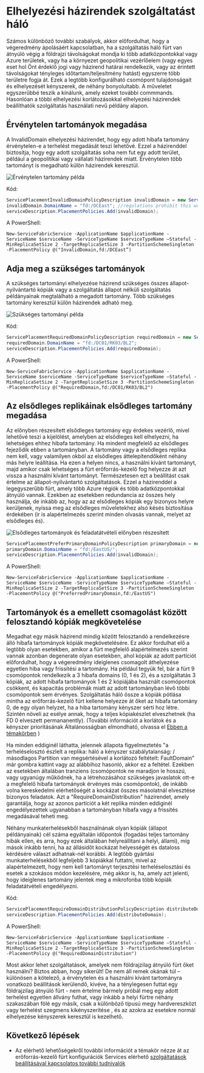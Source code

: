 <properties
   pageTitle="Szolgáltatás háló fürt erőforrás-kezelő - elhelyezése házirendek |} Microsoft Azure"
   description="További elhelyezése és háló szolgáltatásokért szabályok – áttekintés"
   services="service-fabric"
   documentationCenter=".net"
   authors="masnider"
   manager="timlt"
   editor=""/>

<tags
   ms.service="Service-Fabric"
   ms.devlang="dotnet"
   ms.topic="article"
   ms.tgt_pltfrm="NA"
   ms.workload="NA"
   ms.date="08/19/2016"
   ms.author="masnider"/>

# <a name="placement-policies-for-service-fabric-services"></a>Elhelyezési házirendek szolgáltatást háló
Számos különböző további szabályok, akkor előfordulhat, hogy a végeredmény ápolásáért kapcsolatban, ha a szolgáltatás háló fürt van átnyúló végig a földrajzi távolságokat mondja ki több adatközpontokkal vagy Azure területek, vagy ha a környezet geopolitikai vezérlőelem (vagy egyes eset hol Önt érdeklő jogi vagy házirend határai rendelkezik, vagy az érintett távolságokat tényleges időtartam/teljesítmény hatást) egyszerre több területre fogja át. Ezek a legtöbb konfigurálható csomópont tulajdonságait és elhelyezését kényszerek, de néhány bonyolultabb. A műveletet egyszerűbbé teszik a kínálunk, amely ezeket további commmands. Hasonlóan a többi elhelyezési korlátozásokkal elhelyezési házirendek beállíthatók szolgáltatás használati nevű példány alapon.

## <a name="specifying-invalid-domains"></a>Érvénytelen tartományok megadása
A InvalidDomain elhelyezési házirendet, hogy egy adott hibafa tartomány érvénytelen-e a terhelést megadását teszi lehetővé. Ezzel a házirenddel biztosítja, hogy egy adott szolgáltatás soha nem fut egy adott terület, például a geopolitikai vagy vállalati házirendek miatt. Érvénytelen több tartományt is megadható külön házirendek keresztül.

![Érvénytelen tartomány példa][Image1]

Kód:

```csharp
ServicePlacementInvalidDomainPolicyDescription invalidDomain = new ServicePlacementInvalidDomainPolicyDescription();
invalidDomain.DomainName = "fd:/DCEast"; //regulations prohibit this workload here
serviceDescription.PlacementPolicies.Add(invalidDomain);
```

A PowerShell:

```posh
New-ServiceFabricService -ApplicationName $applicationName -ServiceName $serviceName -ServiceTypeName $serviceTypeName –Stateful -MinReplicaSetSize 2 -TargetReplicaSetSize 3 -PartitionSchemeSingleton -PlacementPolicy @("InvalidDomain,fd:/DCEast”)
```
## <a name="specifying-required-domains"></a>Adja meg a szükséges tartományok
A szükséges tartományi elhelyezése házirend szükséges összes állapot-nyilvántartó kópiák vagy a szolgáltatás állapot nélküli szolgáltatás példányainak megtalálható a megadott tartomány. Több szükséges tartomány keresztül külön házirendek adható meg.

![Szükséges tartományi példa][Image2]

Kód:

```csharp
ServicePlacementRequiredDomainPolicyDescription requiredDomain = new ServicePlacementRequiredDomainPolicyDescription();
requiredDomain.DomainName = "fd:/DC01/RK03/BL2";
serviceDescription.PlacementPolicies.Add(requiredDomain);
```

A PowerShell:

```posh
New-ServiceFabricService -ApplicationName $applicationName -ServiceName $serviceName -ServiceTypeName $serviceTypeName –Stateful -MinReplicaSetSize 2 -TargetReplicaSetSize 3 -PartitionSchemeSingleton -PlacementPolicy @("RequiredDomain,fd:/DC01/RK03/BL2")
```

## <a name="specifying-a-preferred-domain-for-the-primary-replicas"></a>Az elsődleges replikáinak elsődleges tartomány megadása
Az előnyben részesített elsődleges tartomány egy érdekes vezérlő, mivel lehetővé teszi a kijelölést, amelyben az elsődleges kell elhelyezni, ha lehetséges ehhez hibafa tartomány. Ha mindent megfelelő az elsődleges fejeződik ebben a tartományban. A tartomány vagy a elsődleges replika nem kell, vagy valamilyen okból az elsődleges áttelepítendőként néhány más helyre leállítása. Ha ezen a helyen nincs, a használni kívánt tartományt, majd amikor csak lehetséges a fürt erőforrás-kezelő fog helyezze át azt vissza a használni kívánt tartományt. Természetesen ezt a beállítást csak értelme az állapot-nyilvántartó szolgáltatások. Ezzel a házirenddel a legegyszerűbb fürt, amely több Azure régiók és több adatközpontokkal átnyúló vannak. Ezekben az esetekben redundancia az összes hely használja, de inkább az, hogy az az elsődleges kópiák egy bizonyos helyre kerüljenek, nyissa meg az elsődleges műveletekhez alsó késés biztosítása érdekében (ír is alapértelmezés szerint minden olvasás vannak, melyet az elsődleges és).

![Elsődleges tartományok és feladatátvételi előnyben részesített][Image3]

```csharp
ServicePlacementPreferPrimaryDomainPolicyDescription primaryDomain = new ServicePlacementPreferPrimaryDomainPolicyDescription();
primaryDomain.DomainName = "fd:/EastUS/";
serviceDescription.PlacementPolicies.Add(invalidDomain);
```

A PowerShell:

```posh
New-ServiceFabricService -ApplicationName $applicationName -ServiceName $serviceName -ServiceTypeName $serviceTypeName –Stateful -MinReplicaSetSize 2 -TargetReplicaSetSize 3 -PartitionSchemeSingleton -PlacementPolicy @("PreferredPrimaryDomain,fd:/EastUS")
```

## <a name="requiring-replicas-to-be-distributed-among-all-domains-and-disallowing-packing"></a>Tartományok és a emellett csomagolást között felosztandó kópiák megkövetelése
Megadhat egy másik házirend mindig között felosztandó a rendelkezésre álló hibafa tartományok kópiák megkövetelésére. Ez akkor fordulhat elő a legtöbb olyan esetekben, amikor a fürt megfelelő alapértelmezés szerint vannak azonban degenerate olyan esetekben, ahol kópiák az adott partíciót előfordulhat, hogy a végeredmény ideiglenes csomagolt áthelyezése egyetlen hiba vagy frissítési a tartomány. Ha például tegyük fel, bár a fürt 9 csomópontok rendelkezik a 3 hibafa domains (0, 1 és 2), és a szolgáltatás 3 kópiák, az adott hibafa tartományok 1 és 2 kópiájába használt csomópontok csökkent, és kapacitás problémák miatt az adott tartományban lévő többi csomópontok sem érvényes. Szolgáltatás háló össze a kópiák pótlása mintha az erőforrás-kezelő fürt kellene helyezze át őket az hibafa tartomány 0, de egy olyan helyzet, ha a hiba tartomány kényszer sérti hoz létre. Szintén növeli az esélye annak, hogy a teljes kópiakészlet elveszhetnek (ha FD 0 elveszett permananently). (További információt a korlátok és a kényszer prioritásának Általánosságban elmondható, olvassa el [Ebben a témakörben](service-fabric-cluster-resource-manager-management-integration.md#constraint-priorities) )

Ha minden eddiginél láthatta, jelennek állapota figyelmeztetés "a terheléselosztó észlelt a replika: háló a kényszer szabálytalanság: /<some service name> másodlagos Partition <some partition ID> van megsértésével a korlátozó feltételt: FaultDomain" már gombra kattint vagy az alábbihoz hasonló, akkor ez a feltétel. Ezekben az esetekben általában tranziens (csomópontok ne maradjon le hosszú, vagy ugyanúgy működnek, ha a létrehozásához szükséges javaslatok ott-e a megfelelő hibafa tartományok érvényes más csomópontok), de inkább volna kereskedelmi elérhetőségét a kockázat összes másolatnál elvesztése bizonyos feladatok. Azt a "RequireDomainDistribution" házirendet, amely garantálja, hogy az azonos partíciót a két replika minden eddiginél engedélyezettek ugyanabban a tartományban hibafa vagy a frissítés megadásával teheti meg.

Néhány munkaterhelésekből használnának olyan kópiák (állapot példányainak) cél száma egyáltalán időpontok (fogadási teljes tartomány hibák ellen, és arra, hogy ezek általában helyreállítani a helyi, állami), míg mások inkább tenni, ha az állásidőt kockázat helyességét és dataloss kérdésére választ adhatnak-nél korábbi. A legtöbb gyártási munkaterhelésekből legfeljebb 3 kópiákkal futtatni, mivel az alapértelmezett, hogy nem kell tartományt terjesztési terheléselosztási és esetek a szokásos módon kezelésére, még akkor is, ha, amely azt jelenti, hogy ideiglenes tartomány jelentek meg a mikrofonba több kópiák feladatátvételi engedélyezni.

Kód:

```csharp
ServicePlacementRequireDomainDistributionPolicyDescription distributeDomain = new ServicePlacementRequireDomainDistributionPolicyDescription();
serviceDescription.PlacementPolicies.Add(distributeDomain);
```

A PowerShell:

```posh
New-ServiceFabricService -ApplicationName $applicationName -ServiceName $serviceName -ServiceTypeName $serviceTypeName –Stateful -MinReplicaSetSize 2 -TargetReplicaSetSize 3 -PartitionSchemeSingleton -PlacementPolicy @("RequiredDomainDistribution")
```

Most akkor lehet szolgáltatások, amelyek nem földrajzilag átnyúló fürt őket használni? Biztos abban, hogy sikerült! De nem áll remek okának túl – különösen a kötelező, a érvénytelen és a használni kívánt tartományra vonatkozó beállítások kerülendő, kivéve, ha a ténylegesen futtat egy földrajzilag átnyúló fürt - nem értelme bármely próbál meg egy adott terhelést egyetlen állvány futhat, vagy inkább a helyi fürtre néhány szakaszában fölé egy másik, csak a különböző típusú megy hardvereszközt vagy terhelést szegmens kikényszerítése , és az azokra az esetekre normál elhelyezése kényszerek keresztül is kezelhető.

## <a name="next-steps"></a>Következő lépések
- Az elérhető lehetőségekről további információt a témakör nézze át az erőforrás-kezelő fürt konfigurációk Services elérhető [szolgáltatások beállításával kapcsolatos további tudnivalók](service-fabric-cluster-resource-manager-configure-services.md)

[Image1]:./media/service-fabric-cluster-resource-manager-advanced-placement-rules-placement-policies/cluster-invalid-placement-domain.png
[Image2]:./media/service-fabric-cluster-resource-manager-advanced-placement-rules-placement-policies/cluster-required-placement-domain.png
[Image3]:./media/service-fabric-cluster-resource-manager-advanced-placement-rules-placement-policies/cluster-preferred-primary-domain.png
